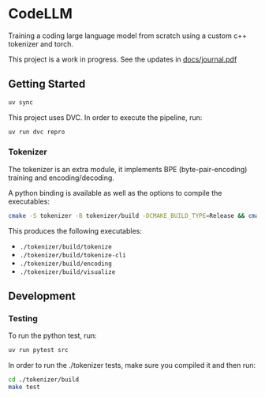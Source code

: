 # CodeLLM

Training a coding large language model from scratch using a custom c++ tokenizer
and torch.

This project is a work in progress. See the updates in
[docs/journal.pdf](docs/journal.pdf)

## Getting Started

```bash
uv sync
```

This project uses DVC. In order to execute the pipeline, run:

```bash
uv run dvc repro
```

### Tokenizer

The tokenizer is an extra module, it implements BPE (byte-pair-encoding)
training and encoding/decoding.

A python binding is available as well as the options to compile the executables:

```bash
cmake -S tokenizer -B tokenizer/build -DCMAKE_BUILD_TYPE=Release && cmake --build tokenizer/build -j$(nproc)
```

This produces the following executables:

- `./tokenizer/build/tokenize`
- `./tokenizer/build/tokenize-cli`
- `./tokenizer/build/encoding`
- `./tokenizer/build/visualize`

## Development

### Testing

To run the python test, run:

```bash
uv run pytest src
```

In order to run the ./tokenizer tests, make sure you compiled it and then run:

```bash
cd ./tokenizer/build
make test
```
